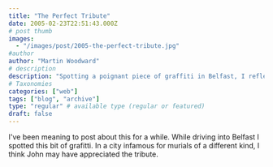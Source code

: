 ```yaml
---
title: "The Perfect Tribute"
date: 2005-02-23T22:51:43.000Z
# post thumb
images:
  - "/images/post/2005-the-perfect-tribute.jpg"
#author
author: "Martin Woodward"
# description
description: "Spotting a poignant piece of graffiti in Belfast, I reflect on a tribute that I believe John would have truly appreciated."
# Taxonomies
categories: ["web"]
tags: ["blog", "archive"]
type: "regular" # available type (regular or featured)
draft: false
---
```

[](http://www.woodwardweb.com/images/blog/john_peel_memorial.html)I've been meaning to post about this for a while.  While driving into Belfast I spotted this bit of grafitti.  In a city infamous for murials of a different kind, I think John may have appreciated the tribute.